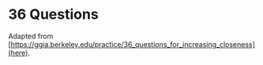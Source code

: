 # 36 Questions

Adapted from [https://ggia.berkeley.edu/practice/36_questions_for_increasing_closeness](here).
